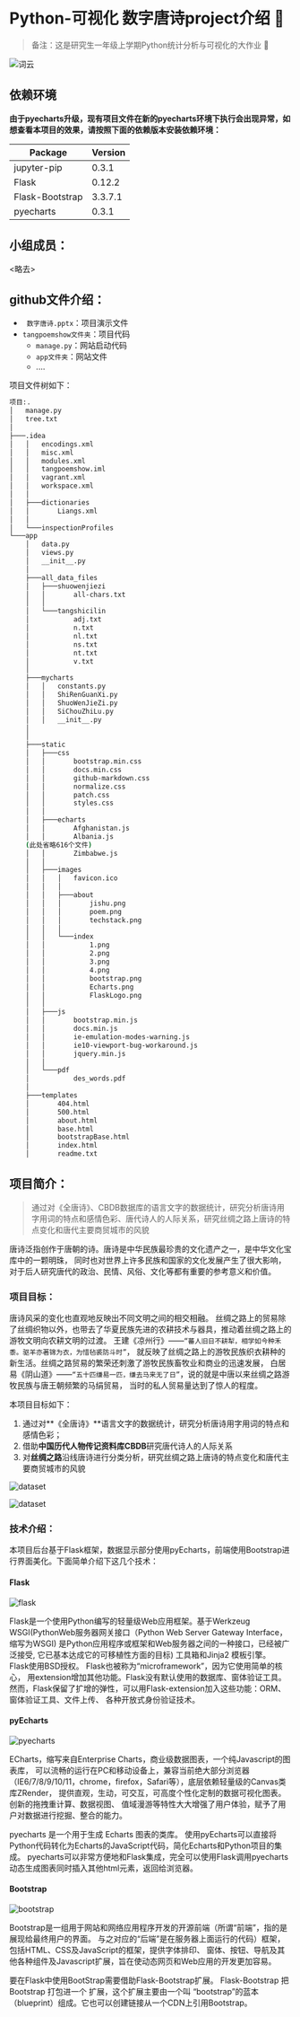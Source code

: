 # Python-可视化 数字唐诗project介绍 :tada:
> 备注：这是研究生一年级上学期Python统计分析与可视化的大作业 :new_moon_with_face:

![词云](./images/词云.png)

## 依赖环境
**由于pyecharts升级，现有项目文件在新的pyecharts环境下执行会出现异常，如想查看本项目的效果，请按照下面的依赖版本安装依赖环境：**

| Package    |     Version |
| ------------ | ---------- | 
| jupyter-pip  |   0.3.1 |
| Flask         |  0.12.2 |
| Flask-Bootstrap | 3.3.7.1 |
| pyecharts     |  0.3.1 |


## 小组成员：
<略去>
## github文件介绍：
* ` 数字唐诗.pptx`：项目演示文件
* `tangpoemshow文件夹`：项目代码
	* `manage.py`：网站启动代码
	* `app文件夹`：网站文件
	* ....


项目文件树如下：
```bash
项目:.
│   manage.py
│   tree.txt
│
├───.idea
│   │   encodings.xml
│   │   misc.xml
│   │   modules.xml
│   │   tangpoemshow.iml
│   │   vagrant.xml
│   │   workspace.xml
│   │
│   ├───dictionaries
│   │       Liangs.xml
│   │
│   └───inspectionProfiles
└───app
    │   data.py
    │   views.py
    │   __init__.py
    │
    ├───all_data_files
    │   ├───shuowenjiezi
    │   │       all-chars.txt
    │   │
    │   └───tangshicilin
    │           adj.txt
    │           n.txt
    │           nl.txt
    │           ns.txt
    │           nt.txt
    │           v.txt
    │
    ├───mycharts
    │   │   constants.py
    │   │   ShiRenGuanXi.py
    │   │   ShuoWenJieZi.py
    │   │   SiChouZhiLu.py
    │   │   __init__.py
    │
    │
    ├───static
    │   ├───css
    │   │       bootstrap.min.css
    │   │       docs.min.css
    │   │       github-markdown.css
    │   │       normalize.css
    │   │       patch.css
    │   │       styles.css
    │   │
    │   ├───echarts
    │   │       Afghanistan.js
    │   │       Albania.js
	(此处省略616个文件)
    │   │       Zimbabwe.js
    │   │
    │   ├───images
    │   │   │   favicon.ico
    │   │   │
    │   │   ├───about
    │   │   │       jishu.png
    │   │   │       poem.png
    │   │   │       techstack.png
    │   │   │
    │   │   └───index
    │   │           1.png
    │   │           2.png
    │   │           3.png
    │   │           4.png
    │   │           bootstrap.png
    │   │           Echarts.png
    │   │           FlaskLogo.png
    │   │
    │   ├───js
    │   │       bootstrap.min.js
    │   │       docs.min.js
    │   │       ie-emulation-modes-warning.js
    │   │       ie10-viewport-bug-workaround.js
    │   │       jquery.min.js
    │   │
    │   └───pdf
    │           des_words.pdf
    │
    ├───templates
    │       404.html
    │       500.html
    │       about.html
    │       base.html
    │       bootstrapBase.html
    │       index.html
    │       readme.txt
```
## 项目简介：
>通过对《全唐诗》、CBDB数据库的语言文字的数据统计，研究分析唐诗用字用词的特点和感情色彩、唐代诗人的人际关系，研究丝绸之路上唐诗的特点变化和唐代主要商贸城市的风貌

唐诗泛指创作于唐朝的诗。唐诗是中华民族最珍贵的文化遗产之一，是中华文化宝库中的一颗明珠， 同时也对世界上许多民族和国家的文化发展产生了很大影响，对于后人研究唐代的政治、民情、风俗、文化等都有重要的参考意义和价值。
### 项目目标：
唐诗风采的变化也直观地反映出不同文明之间的相交相融。 丝绸之路上的贸易除了丝绸织物以外，也带去了华夏民族先进的农耕技术与器具，推动着丝绸之路上的游牧文明向农耕文明的过渡。 王建《凉州行》——`“蕃人旧日不耕犁，相学如今种禾黍。驱羊亦著锦为衣，为惜毡裘防斗时”`， 就反映了丝绸之路上的游牧民族织衣耕种的新生活。丝绸之路贸易的繁荣还刺激了游牧民族畜牧业和商业的迅速发展， 白居易《阴山道》——`“五十匹缣易一匹，缣去马来无了日”`，说的就是中唐以来丝绸之路游牧民族与唐王朝频繁的马绢贸易， 当时的私人贸易量达到了惊人的程度。

本项目目标如下：

1.  通过对**《全唐诗》**语言文字的数据统计，研究分析唐诗用字用词的特点和感情色彩；
2.  借助**中国历代人物传记资料库CBDB**研究唐代诗人的人际关系
3.  对**丝绸之路**沿线唐诗进行分类分析，研究丝绸之路上唐诗的特点变化和唐代主要商贸城市的风貌

![dataset](./images/数据1.png)

![dataset](./images/数据2.png)

### 技术介绍：
本项目后台基于Flask框架，数据显示部分使用pyEcharts，前端使用Bootstrap进行界面美化。下面简单介绍下这几个技术：
#### Flask
![flask](./images/FlaskLogo.png)

Flask是一个使用Python编写的轻量级Web应用框架。基于Werkzeug WSGI(PythonWeb服务器网关接口（Python Web Server Gateway Interface，缩写为WSGI) 是Python应用程序或框架和Web服务器之间的一种接口，已经被广泛接受, 它已基本达成它的可移植性方面的目标) 工具箱和Jinja2 模板引擎。 Flask使用BSD授权。 Flask也被称为“microframework”，因为它使用简单的核心， 用extension增加其他功能。Flask没有默认使用的数据库、窗体验证工具。 然而，Flask保留了扩增的弹性，可以用Flask-extension加入这些功能：ORM、窗体验证工具、文件上传、 各种开放式身份验证技术。
#### pyEcharts
![pyecharts](./images/Echarts.png)

ECharts，缩写来自Enterprise Charts，商业级数据图表，一个纯Javascript的图表库， 可以流畅的运行在PC和移动设备上，兼容当前绝大部分浏览器 （IE6/7/8/9/10/11，chrome，firefox，Safari等），底层依赖轻量级的Canvas类库ZRender， 提供直观，生动，可交互，可高度个性化定制的数据可视化图表。创新的拖拽重计算、数据视图、 值域漫游等特性大大增强了用户体验，赋予了用户对数据进行挖掘、整合的能力。

pyecharts 是一个用于生成 Echarts 图表的类库。 使用pyEcharts可以直接将Python代码转化为Echarts的JavaScript代码，简化Echarts和Python项目的集成。 pyecharts可以非常方便地和Flask集成，完全可以使用Flask调用pyecharts动态生成图表同时插入其他html元素，返回给浏览器。
#### Bootstrap
![bootstrap](./images/bootstrap.png)

Bootstrap是一组用于网站和网络应用程序开发的开源前端（所谓“前端”，指的是展现给最终用户的界面。 与之对应的“后端”是在服务器上面运行的代码）框架，包括HTML、CSS及JavaScript的框架，提供字体排印、 窗体、按钮、导航及其他各种组件及Javascript扩展，旨在使动态网页和Web应用的开发更加容易。

要在Flask中使用BootStrap需要借助Flask-Bootstrap扩展。 Flask-Bootstrap 把 Bootstrap 打包进一个 扩展，这个扩展主要由一个叫 “bootstrap”的蓝本（blueprint）组成。它也可以创建链接从一个CDN上引用Bootstrap。
